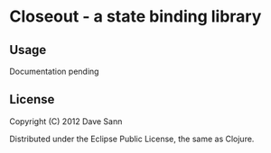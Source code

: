 # Closeout - a state binding library

## Usage

Documentation pending


## License

Copyright (C) 2012 Dave Sann

Distributed under the Eclipse Public License, the same as Clojure.

